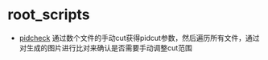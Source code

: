 # root_scripts

- [pidcheck](https://github.com/mission-young/root_scripts/blob/master/pidcheck.cc) 通过数个文件的手动cut获得pidcut参数，然后遍历所有文件，通过对生成的图片进行比对来确认是否需要手动调整cut范围
